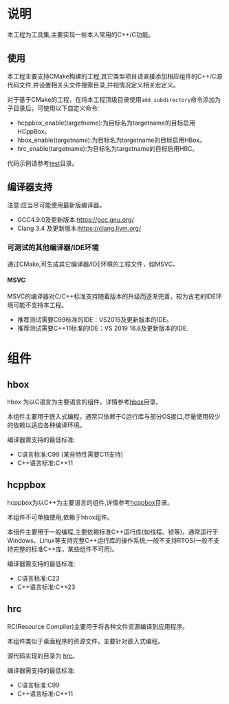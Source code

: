 # 说明

本工程为工具集,主要实现一些本人常用的C++/C功能。


## 使用

本工程主要支持CMake构建的工程,其它类型项目请直接添加相应组件的C++/C源代码文件,并设置相关头文件搜索目录,并视情况定义相关宏定义。

对于基于CMake的工程，在将本工程顶级目录使用`add_subdirectory`命令添加为子目录后，可使用以下自定义命令:

- hcppbox_enable(targetname):为目标名为targetname的目标启用HCppBox。
- hbox_enable(targetname):为目标名为targetname的目标启用HBox。
- hrc_enable(targetname):为目标名为targetname的目标启用HRC。

代码示例请参考[test](test)目录。

## 编译器支持

注意:应当尽可能使用最新版编译器。

- GCC4.9.0及更新版本:https://gcc.gnu.org/
- Clang 3.4 及更新版本:https://clang.llvm.org/

### 可测试的其他编译器/IDE环境

通过CMake,可生成其它编译器/IDE环境的工程文件，如MSVC。

#### MSVC

MSVC的编译器对C/C++标准支持随着版本的升级而逐渐完善，较为古老的IDE环境可能不支持本工程。

- 推荐测试需要C99标准的IDE：VS2015及更新版本的IDE。
- 推荐测试需要C++11标准的IDE：VS 2019 16.8及更新版本的IDE.

# 组件

## hbox

hbox 为以C语言为主要语言的组件，详情参考[hbox](hbox)目录。

本组件主要用于嵌入式编程，通常只依赖于C运行库与部分OS接口,尽量使用较少的依赖以适应各种编译环境。

编译器需支持的最低标准:

- C语言标准:C99 (某些特性需要C11支持)
- C++语言标准:C++11

## hcppbox

hcppbox为以C++为主要语言的组件,详情参考[hcppbox](hcppbox)目录。

本组件不可单独使用,依赖于hbox组件。

本组件主要用于一般编程,主要依赖标准C++运行库(如线程、锁等)，通常运行于Windows、Linux等支持完整C++运行库的操作系统,一般不支持RTOS(一般不支持完整的标准C++库，某些组件不可用)。

编译器需支持的最低标准:

- C语言标准:C23
- C++语言标准:C++23

## hrc

RC(Resource Compiler)主要用于将各种文件资源编译到应用程序。

本组件类似于桌面程序的资源文件，主要针对嵌入式编程。

源代码实现的目录为 [hrc](hrc)。

编译器需支持的最低标准:

- C语言标准:C99
- C++语言标准:C++11